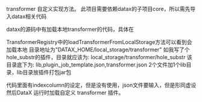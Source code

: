 transformer 自定义实现方法。
此项目需要依赖datax的子项目core，所以需先导入datax相关代码

datax的源码中有加载本地transformer的代码，具体在

TransformerRegistry中的loadTransformerFromLocalStorage方法可以看到会加载本地
目录地址为"DATAX_HOME/local_storage/transformer"
如我写了个hole_substr的插件，目录就应该为:
local_storage/transformer/hole_substr
该目录底下为:
lib,plugin_job_template.json,transformer.json 2个文件加1个lib目录，lib目录放插件打包jar包

代码里面有indexcolumn的设定，但是没有使用，json文件要输入，但是形同虚设
然后DataX 运行时加载自定义 transformer 插件。

